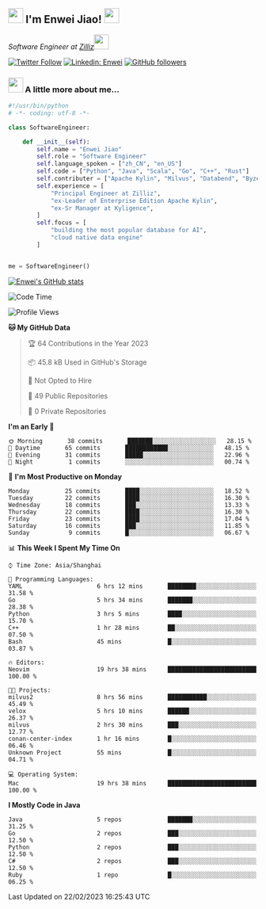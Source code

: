 <h2><img src="https://emojis.slackmojis.com/emojis/images/1531849430/4246/blob-sunglasses.gif?1531849430" width="30"/> I'm  Enwei Jiao! <img src="https://media.giphy.com/media/juBt25nT1KGys/giphy.gif" width=30> </h2>
<!-- <img align='right' src="https://media.giphy.com/media/M9gbBd9nbDrOTu1Mqx/giphy.gif" width="230"> -->
<p><em>Software Engineer at <a href="https://zilliz.com/">Zilliz</a><img src="https://media.giphy.com/media/WUlplcMpOCEmTGBtBW/giphy.gif" width="30"></em></p>

[![Twitter Follow](https://img.shields.io/twitter/follow/misteranmol?label=Follow)](https://twitter.com/intent/follow?screen_name=EnweiJiao)
[![Linkedin: Enwei](https://img.shields.io/badge/-enwei-blue?style=&logo=Linkedin&logoColor=white&link=https://www.linkedin.com/in/enwei-jiao-41192a97)](https://www.linkedin.com/in/enwei-jiao-41192a97/)
[![GitHub followers](https://img.shields.io/github/followers/jiaoew1991?label=Follow&style=social)](https://github.com/jiaoew1991)


### <img src="https://media.giphy.com/media/VgCDAzcKvsR6OM0uWg/giphy.gif" width="30"> A little more about me...  

```python
#!/usr/bin/python
# -*- coding: utf-8 -*-

class SoftwareEngineer:

    def __init__(self):
        self.name = "Enwei Jiao"
        self.role = "Software Engineer"
        self.language_spoken = ["zh_CN", "en_US"]
        self.code = ["Python", "Java", "Scala", "Go", "C++", "Rust"]
        self.contributer = ["Apache Kylin", "Milvus", "Databend", "Byzer-Lang"]
        self.experience = [
            "Principal Engineer at Zilliz",
            "ex-Leader of Enterprise Edition Apache Kylin",
            "ex-Sr Manager at Kyligence",
        ]
        self.focus = [
            "building the most popular database for AI",
            "cloud native data engine"
        ]


me = SoftwareEngineer()
```

[![Enwei's GitHub stats](https://github-readme-stats.vercel.app/api?username=jiaoew1991&count_private=true&show_icons=true)](https://github.com/jiaoew1991/jiaoew1991)

<!-- [![Top Langs](https://github-readme-stats.vercel.app/api/top-langs/?username=jiaoew1991&layout=compact)](https://github.com/jiaoew1991/jiaoew1991) -->

<!--START_SECTION:waka-->
![Code Time](http://img.shields.io/badge/Code%20Time-527%20hrs%2052%20mins-blue)

![Profile Views](http://img.shields.io/badge/Profile%20Views-2-blue)

**🐱 My GitHub Data** 

> 🏆 64 Contributions in the Year 2023
 > 
> 📦 45.8 kB Used in GitHub's Storage 
 > 
> 🚫 Not Opted to Hire
 > 
> 📜 49 Public Repositories 
 > 
> 🔑 0 Private Repositories  
 > 
**I'm an Early 🐤** 

```text
🌞 Morning       38 commits       ███████░░░░░░░░░░░░░░░░░░   28.15 % 
🌆 Daytime       65 commits       ████████████░░░░░░░░░░░░░   48.15 % 
🌃 Evening       31 commits       █████░░░░░░░░░░░░░░░░░░░░   22.96 % 
🌙 Night          1 commits       ░░░░░░░░░░░░░░░░░░░░░░░░░   00.74 % 

```
📅 **I'm Most Productive on Monday** 

```text
Monday          25 commits       ████░░░░░░░░░░░░░░░░░░░░░   18.52 % 
Tuesday         22 commits       ████░░░░░░░░░░░░░░░░░░░░░   16.30 % 
Wednesday       18 commits       ███░░░░░░░░░░░░░░░░░░░░░░   13.33 % 
Thursday        22 commits       ████░░░░░░░░░░░░░░░░░░░░░   16.30 % 
Friday          23 commits       ████░░░░░░░░░░░░░░░░░░░░░   17.04 % 
Saturday        16 commits       ███░░░░░░░░░░░░░░░░░░░░░░   11.85 % 
Sunday           9 commits       █░░░░░░░░░░░░░░░░░░░░░░░░   06.67 % 

```


📊 **This Week I Spent My Time On** 

```text
⌚︎ Time Zone: Asia/Shanghai

💬 Programming Languages: 
YAML                     6 hrs 12 mins       ████████░░░░░░░░░░░░░░░░░   31.58 % 
Go                       5 hrs 34 mins       ███████░░░░░░░░░░░░░░░░░░   28.38 % 
Python                   3 hrs 5 mins        ████░░░░░░░░░░░░░░░░░░░░░   15.70 % 
C++                      1 hr 28 mins        ██░░░░░░░░░░░░░░░░░░░░░░░   07.50 % 
Bash                     45 mins             █░░░░░░░░░░░░░░░░░░░░░░░░   03.87 % 

🔥 Editors: 
Neovim                   19 hrs 38 mins      █████████████████████████   100.00 % 

🐱‍💻 Projects: 
milvus2                  8 hrs 56 mins       ███████████░░░░░░░░░░░░░░   45.49 % 
velox                    5 hrs 10 mins       ██████░░░░░░░░░░░░░░░░░░░   26.37 % 
milvus                   2 hrs 30 mins       ███░░░░░░░░░░░░░░░░░░░░░░   12.77 % 
conan-center-index       1 hr 16 mins        █░░░░░░░░░░░░░░░░░░░░░░░░   06.46 % 
Unknown Project          55 mins             █░░░░░░░░░░░░░░░░░░░░░░░░   04.71 % 

💻 Operating System: 
Mac                      19 hrs 38 mins      █████████████████████████   100.00 % 

```

**I Mostly Code in Java** 

```text
Java                     5 repos             ███████░░░░░░░░░░░░░░░░░░   31.25 % 
Go                       2 repos             ███░░░░░░░░░░░░░░░░░░░░░░   12.50 % 
Python                   2 repos             ███░░░░░░░░░░░░░░░░░░░░░░   12.50 % 
C#                       2 repos             ███░░░░░░░░░░░░░░░░░░░░░░   12.50 % 
Ruby                     1 repo              █░░░░░░░░░░░░░░░░░░░░░░░░   06.25 % 

```



 Last Updated on 22/02/2023 16:25:43 UTC
<!--END_SECTION:waka-->
